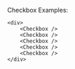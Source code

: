 Checkbox Examples:

    <div>
        <Checkbox />
        <Checkbox />
        <Checkbox />
        <Checkbox />
        <Checkbox />
    </div>